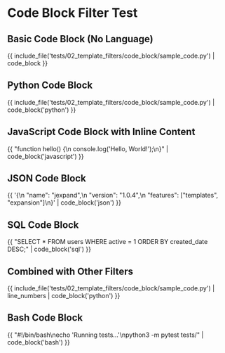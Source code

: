 # Code Block Filter Test

## Basic Code Block (No Language)
{{ include_file('tests/02_template_filters/code_block/sample_code.py') | code_block }}

## Python Code Block
{{ include_file('tests/02_template_filters/code_block/sample_code.py') | code_block('python') }}

## JavaScript Code Block with Inline Content
{{ "function hello() {\n    console.log('Hello, World!');\n}" | code_block('javascript') }}

## JSON Code Block
{{ '{\n  "name": "jexpand",\n  "version": "1.0.4",\n  "features": ["templates", "expansion"]\n}' | code_block('json') }}

## SQL Code Block
{{ "SELECT * FROM users WHERE active = 1 ORDER BY created_date DESC;" | code_block('sql') }}

## Combined with Other Filters
{{ include_file('tests/02_template_filters/code_block/sample_code.py') | line_numbers | code_block('python') }}

## Bash Code Block
{{ "#!/bin/bash\necho 'Running tests...'\npython3 -m pytest tests/" | code_block('bash') }}